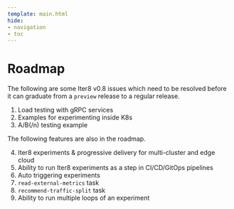 ```yaml
---
template: main.html
hide:
- navigation
- toc
---
```


# Roadmap

The following are some Iter8 v0.8 issues which need to be resolved before it can graduate from a `preview` release to a regular release.

1. Load testing with gRPC services
2. Examples for experimenting inside K8s
3. A/B(/n) testing example

The following features are also in the roadmap.

4. Iter8 experiments & progressive delivery for multi-cluster and edge cloud
5. Ability to run Iter8 experiments as a step in CI/CD/GitOps pipelines
6. Auto triggering experiments
7. `read-external-metrics` task
8. `recommend-traffic-split` task
9. Ability to run multiple loops of an experiment

